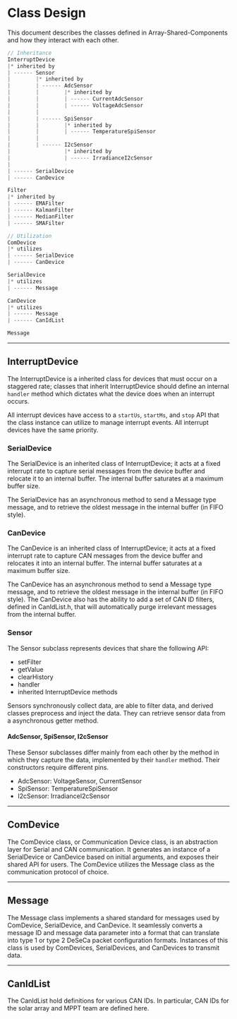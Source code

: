 # Class Design

This document describes the classes defined in Array-Shared-Components and how
they interact with each other.

```cpp
// Inheritance
InterruptDevice 
|* inherited by
| ------ Sensor
|        |* inherited by
|        | ------ AdcSensor
|        |        |* inherited by
|        |        | ------ CurrentAdcSensor
|        |        | ------ VoltageAdcSensor
|        |
|        | ------ SpiSensor
|        |        |* inherited by
|        |        | ------ TemperatureSpiSensor
|        |
|        | ------ I2cSensor
|                 |* inherited by
|                 | ------ IrradianceI2cSensor
|
| ------ SerialDevice
| ------ CanDevice

Filter
|* inherited by
| ------ EMAFilter
| ------ KalmanFilter
| ------ MedianFilter
| ------ SMAFilter

// Utilization
ComDevice
|* utilizes
| ------ SerialDevice
| ------ CanDevice

SerialDevice
|* utilizes
| ------ Message

CanDevice
|* utilizes
| ------ Message
| ------ CanIdList

Message
```

---

## InterruptDevice

The InterruptDevice is a inherited class for devices that must occur on a
staggered rate; classes that inherit InterruptDevice should define an internal
`handler` method which dictates what the device does when an interrupt occurs.

All interrupt devices have access to a `startUs`, `startMs`, and `stop` API
that the class instance can utilize to manage interrupt events. All interrupt
devices have the same priority.

### SerialDevice

The SerialDevice is an inherited class of InterruptDevice; it acts at a fixed
interrupt rate to capture serial messages from the device buffer and relocate it
to an internal buffer. The internal buffer saturates at a maximum buffer size.

The SerialDevice has an asynchronous method to send a Message type message, and
to retrieve the oldest message in the internal buffer (in FIFO style).

### CanDevice

The CanDevice is an inherited class of InterruptDevice; it acts at a fixed
interrupt rate to capture CAN messages from the device buffer and relocates it
into an internal buffer. The internal buffer saturates at a maximum buffer size.

The CanDevice has an asynchronous method to send a Message type message, and to
retrieve the oldest message in the internal buffer (in FIFO style). The
CanDevice also has the ability to add a set of CAN ID filters, defined in
CanIdList.h, that will automatically purge irrelevant messages from the internal
buffer.

### Sensor

The Sensor subclass represents devices that share the following API:

- setFilter
- getValue
- clearHistory
- handler
- inherited InterruptDevice methods

Sensors synchronously collect data, are able to filter data, and derived classes
preprocess and inject the data. They can retrieve sensor data from a
asynchronous getter method.

#### AdcSensor, SpiSensor, I2cSensor

These Sensor subclasses differ mainly from each other by the method in which
they capture the data, implemented by their `handler` method. Their constructors
require different pins.

- AdcSensor: VoltageSensor, CurrentSensor
- SpiSensor: TemperatureSpiSensor
- I2cSensor: IrradianceI2cSensor

---

## ComDevice

The ComDevice class, or Communication Device class, is an abstraction layer for
Serial and CAN communication. It generates an instance of a SerialDevice or
CanDevice based on initial arguments, and exposes their shared API for users.
The ComDevice utilizes the Message class as the communication protocol of choice.

---

## Message

The Message class implements a shared standard for messages used by ComDevice,
SerialDevice, and CanDevice. It seamlessly converts a message ID and message
data parameter into a format that can translate into type 1 or type 2 DeSeCa
packet configuration formats. Instances of this class is used by ComDevices,
SerialDevices, and CanDevices to transmit data.

---

## CanIdList

The CanIdList hold definitions for various CAN IDs. In particular, CAN IDs for
the solar array and MPPT team are defined here.